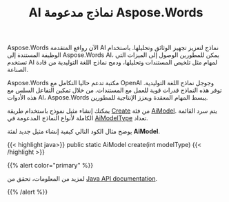 ﻿---
title: AI نماذج مدعومة Aspose.Words
second_title: Aspose.Words ل Java
articleTitle: معتمدة AI نماذج
linktitle: معتمدة AI نماذج
type: docs
weight: 10
description: "Aspose.Words ل Java يدعم OpenAI وجوجل AI نماذج لتلخيص وترجمة الوثائق. استخدام Aspose.Words مع غت-4 س، غت-4 س ميني، غت-4 توربو، GPT - 3.5 توربو، الجوزاء 1.5 فلاش، الجوزاء 1.5 فلاش-8 ب، الجوزاء 1.5 برو."
url: /ar/java/supported-ai-models/
timestamp: 2024-11-26-12-00-00
---

Aspose.Words الآن روافع المتقدمة AI نماذج لتعزيز تجهيز الوثائق وتحليلها. باستخدام الوظيفة المستندة إلى Aspose.Words AI، يمكن للمطورين الوصول إلى الميزات التي تستخدم AI لمهام مثل تلخيص المستندات وتحليلها، ودمج نماذج اللغة التوليدية من قادة الصناعة.

Aspose.Words مكتبة تدعم حاليا التكامل مع OpenAI وجوجل نماذج اللغة التوليدية. توفر هذه النماذج قدرات قوية للعمل مع المستندات. من خلال تمكين التفاعل السلس مع هذه الأدوات AI، Aspose.Words يبسط المهام المعقدة ويعزز الإنتاجية للمطورين.

يمكنك إنشاء مثيل نموذج باستخدام طريقة [Create](https://reference.aspose.com/words/java/com.aspose.words/aimodel/#create-int) من فئة [AiModel](https://reference.aspose.com/words/java/com.aspose.words/aimodel/). يتم سرد القائمة الكاملة لأنواع النماذج المدعومة في [AiModelType](https://reference.aspose.com/words/java/com.aspose.words/aimodeltype/) تعداد.

يوضح مثال الكود التالي كيفية إنشاء مثيل جديد لفئة **AiModel**.

{{< highlight java>}}
public static AiModel create(int modelType)
{{< /highlight >}}

{{% alert color="primary" %}}

لمزيد من المعلومات، تحقق من [Java API documentation](https://reference.aspose.com/words/java/com.aspose.words/).

{{% /alert %}}